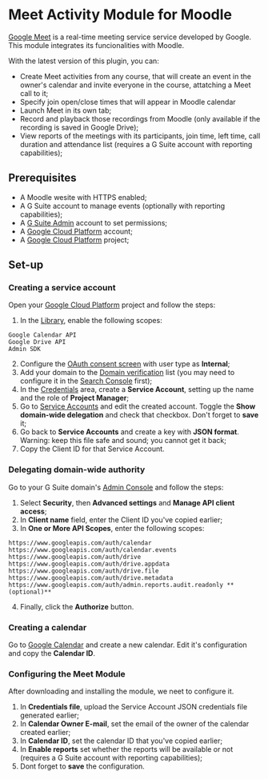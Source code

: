 # Meet Activity Module for Moodle

[Google Meet](https://meet.google.com/) is a real-time meeting service service developed by Google. This module integrates its funcionalities with Moodle.

With the latest version of this plugin, you can:
 - Create Meet activities from any course, that will create an event in the owner's calendar and invite everyone in the course, attatching a Meet call to it;
 - Specify join open/close times that will appear in Moodle calendar
 - Launch Meet in its own tab;
 - Record and playback those recordings from Moodle (only available if the recording is saved in Google Drive);
 - View reports of the meetings with its participants, join time, left time, call duration and attendance list (requires a G Suite account with reporting capabilities);


## Prerequisites
- A Moodle wesite with HTTPS enabled;
- A G Suite account to manage events (optionally with reporting capabilities);
- A [G Suite Admin](https://admin.google.com/) account to set permissions;
- A [Google Cloud Platform](https://console.cloud.google.com/) account;
- A [Google Cloud Platform](https://console.cloud.google.com/) project;


## Set-up

### Creating a service account

Open your [Google Cloud Platform](https://console.cloud.google.com/) project and follow the steps:

1. In the [Library](https://console.cloud.google.com/apis/library), enable the following scopes: 
```
Google Calendar API
Google Drive API
Admin SDK
```
2. Configure the [OAuth consent screen](https://console.cloud.google.com/apis/credentials/consent) with user type as **Internal**;
3. Add your domain to the [Domain verification](https://console.cloud.google.com/apis/credentials/domainverification) list (you may need to configure it in the [Search Console](https://www.google.com/webmasters/tools) first);
4. In the [Credentials](https://console.cloud.google.com/apis/credentials) area, create a **Service Account**, setting up the name and the role of **Project Manager**;
5. Go to [Service Accounts](https://console.cloud.google.com/iam-admin/serviceaccounts) and edit the created account. Toggle the **Show domain-wide delegation** and check that checkbox. Don't forget to **save** it;
6. Go back to **Service Accounts** and create a key with **JSON format**. Warning: keep this file safe and sound; you cannot get it back;
7. Copy the Client ID for that Service Account.


### Delegating domain-wide authority

Go to your G Suite domain's [Admin Console](http://admin.google.com/) and follow the steps:
1. Select **Security**, then **Advanced settings** and **Manage API client access**; 
2. In **Client name** field, enter the Client ID you've copied earlier;
3. In **One or More API Scopes**, enter the following scopes: 
```
https://www.googleapis.com/auth/calendar
https://www.googleapis.com/auth/calendar.events
https://www.googleapis.com/auth/drive
https://www.googleapis.com/auth/drive.appdata
https://www.googleapis.com/auth/drive.file
https://www.googleapis.com/auth/drive.metadata
https://www.googleapis.com/auth/admin.reports.audit.readonly **(optional)**
```
4. Finally, click the **Authorize** button.


### Creating a calendar
Go to [Google Calendar](https://calendar.google.com/calendar) and create a new calendar. Edit it's configuration and copy the **Calendar ID**.


### Configuring the Meet Module
After downloading and installing the module, we neet to configure it.

1. In **Credentials file**, upload the Service Account JSON credentials file generated earlier;
2. In **Calendar Owner E-mail**, set the email of the owner of the calendar created earlier;
3. In **Calendar ID**, set the calendar ID that you've copied earlier;
4. In **Enable reports** set whether the reports will be available or not (requires a G Suite account with reporting capabilities);
5. Dont forget to **save** the configuration.

